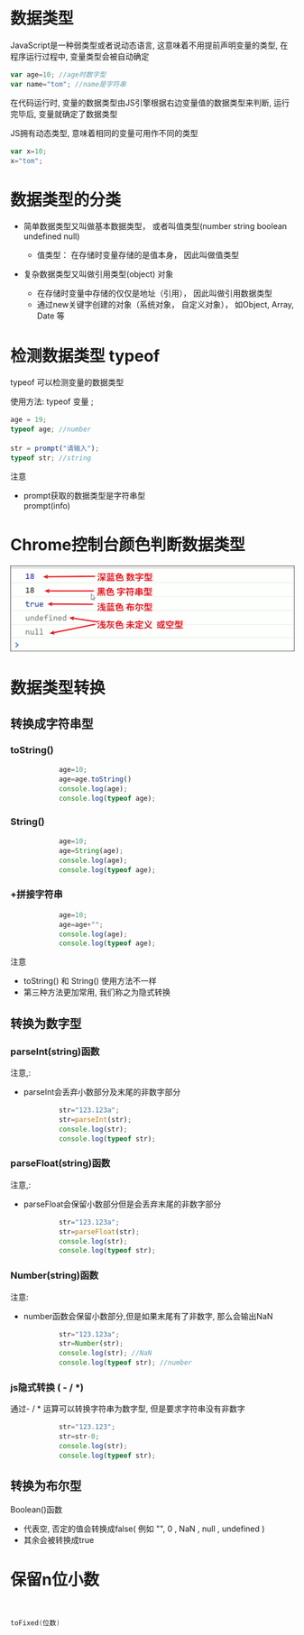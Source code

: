 # 数据类型

JavaScript是一种弱类型或者说动态语言, 这意味着不用提前声明变量的类型, 在程序运行过程中, 变量类型会被自动确定

```JavaScript
var age=10; //age时数字型
var name="tom"; //name是字符串
```

在代码运行时, 变量的数据类型由JS引擎根据右边变量值的数据类型来判断, 运行完毕后, 变量就确定了数据类型

JS拥有动态类型, 意味着相同的变量可用作不同的类型

```JavaScript
var x=10; 
x="tom"; 
```

# 数据类型的分类

* 简单数据类型又叫做基本数据类型， 或者叫值类型(number string boolean undefined null)

  * 值类型： 在存储时变量存储的是值本身， 因此叫做值类型
* 复杂数据类型又叫做引用类型(object) 对象

  * 在存储时变量中存储的仅仅是地址（引用）， 因此叫做引用数据类型
  * 通过new关键字创建的对象（系统对象， 自定义对象）， 如Object, Array, Date 等

# 检测数据类型 typeof

typeof 可以检测变量的数据类型

使用方法: typeof 变量 ;

```JavaScript
age = 19;
typeof age; //number

str = prompt("请输入");
typeof str; //string
```

注意

* prompt获取的数据类型是字符串型  
  prompt(info)

# Chrome控制台颜色判断数据类型

![Snipaste_2022-07-17_21-17-32.png](assets/Snipaste_2022-07-17_21-17-32-20220717211737-ck8dyfr.png)

# 数据类型转换

## 转换成字符串型

### toString()

```JavaScript
            age=10;
            age=age.toString()
            console.log(age);
            console.log(typeof age);
```

### String()

```JavaScript
            age=10;
            age=String(age);
            console.log(age);
            console.log(typeof age);
```

### +拼接字符串

```JavaScript
            age=10;
            age=age+"";
            console.log(age);
            console.log(typeof age);
```

注意

* toString() 和 String() 使用方法不一样
* 第三种方法更加常用, 我们称之为隐式转换

## 转换为数字型

### parseInt(string)函数

注意,:

* parseInt会丢弃小数部分及末尾的非数字部分

```JavaScript
            str="123.123a";
            str=parseInt(str);
            console.log(str);
            console.log(typeof str);
```

### parseFloat(string)函数

注意,:

* parseFloat会保留小数部分但是会丢弃末尾的非数字部分

```JavaScript
            str="123.123a";
            str=parseFloat(str);
            console.log(str);
            console.log(typeof str);
```

### Number(string)函数

注意:

* number函数会保留小数部分,但是如果末尾有了非数字, 那么会输出NaN

```JavaScript
            str="123.123a";
            str=Number(str);
            console.log(str); //NaN
            console.log(typeof str); //number
```

### js隐式转换 ( - / *)

通过- / * 运算可以转换字符串为数字型, 但是要求字符串没有非数字

```JavaScript
            str="123.123";
            str=str-0;
            console.log(str);
            console.log(typeof str);
```

## 转换为布尔型

Boolean()函数

* 代表空, 否定的值会转换成false( 例如 "", 0 , NaN , null , undefined )
* 其余会被转换成true

# 

# 保留n位小数

‍

```powershell
toFixed(位数)
```

